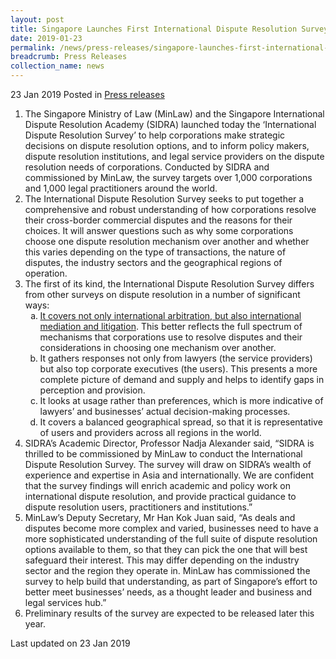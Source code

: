 ```yaml
---
layout: post
title: Singapore Launches First International Dispute Resolution Survey
date: 2019-01-23
permalink: /news/press-releases/singapore-launches-first-international-dispute-resolution-survey
breadcrumb: Press Releases
collection_name: news
---
```

23 Jan 2019 Posted in [Press releases](/news/press-releases)

<ol>
<li>The Singapore Ministry of Law (MinLaw) and the Singapore International Dispute Resolution Academy (SIDRA) launched today the ‘International Dispute Resolution Survey’ to help corporations make strategic decisions on dispute resolution options, and to inform policy makers, dispute resolution institutions, and legal service providers on the dispute resolution needs of corporations. Conducted by SIDRA and commissioned by MinLaw, the survey targets over 1,000 corporations and 1,000 legal practitioners around the world.</li>

<li>The International Dispute Resolution Survey seeks to put together a comprehensive and robust understanding of how corporations resolve their cross-border commercial disputes and the reasons for their choices. It will answer questions such as why some corporations choose one dispute resolution mechanism over another and whether this varies depending on the type of transactions, the nature of disputes, the industry sectors and the geographical regions of operation. </li>

<li>The first of its kind, the International Dispute Resolution Survey differs from other surveys on dispute resolution in a number of significant ways:


<ol style="list-style-type: lower-alpha;">
<li> <u>It covers not only international arbitration, but also international mediation and litigation</u>. This better reflects the full spectrum of mechanisms that corporations use to resolve disputes and their considerations in choosing one mechanism over another.  </li>

<li> It gathers responses not only from lawyers (the service providers) but also top corporate executives (the users). This presents a more complete picture of demand and supply and helps to identify gaps in perception and provision.</li>

<li> It looks at usage rather than preferences, which is more indicative of lawyers’ and businesses’ actual decision-making processes.</li>

<li>  It covers a balanced geographical spread, so that it is representative of users and providers across all regions in the world.</li>

</ol>



</li>

<li> SIDRA’s Academic Director, Professor Nadja Alexander said, “SIDRA is thrilled to be commissioned by MinLaw to conduct the International Dispute Resolution Survey. The survey will draw on SIDRA’s wealth of experience and expertise in Asia and internationally. We are confident that the survey findings will enrich academic and policy work on international dispute resolution, and provide practical guidance to dispute resolution users, practitioners and institutions.”</li>

<li>MinLaw’s Deputy Secretary, Mr Han Kok Juan said, “As deals and disputes become more complex and varied, businesses need to have a more sophisticated understanding of the full suite of dispute resolution options available to them, so that they can pick the one that will best safeguard their interest. This may differ depending on the industry sector and the region they operate in. MinLaw has commissioned the survey to help build that understanding, as part of Singapore’s effort to better meet businesses’ needs, as a thought leader and business and legal services hub.”</li>

<li> Preliminary results of the survey are expected to be released later this year.</li>

</ol>

<p class="right-side-updated">Last updated on 23 Jan 2019</p>
